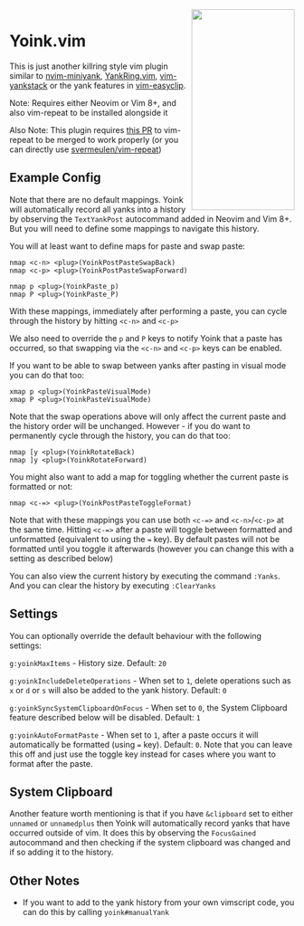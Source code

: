 
<img align="right" width="182" height="355" src="https://i.imgur.com/o5nyLHm.png">

# Yoink.vim

This is just another killring style vim plugin similar to [nvim-miniyank](https://github.com/bfredl/nvim-miniyank), [YankRing.vim](https://github.com/vim-scripts/YankRing.vim), [vim-yankstack](https://github.com/maxbrunsfeld/vim-yankstack) or the yank features in [vim-easyclip](https://github.com/svermeulen/vim-easyclip).

Note: Requires either Neovim or Vim 8+, and also vim-repeat to be installed alongside it

Also Note:  This plugin requires [this PR](https://github.com/tpope/vim-repeat/pull/66) to vim-repeat to be merged to work properly (or you can directly use [svermeulen/vim-repeat](https://github.com/svermeulen/vim-repeat))

## Example Config

Note that there are no default mappings.  Yoink will automatically record all yanks into a history by observing the `TextYankPost` autocommand added in Neovim and Vim 8+.  But you will need to define some mappings to navigate this history.  

You will at least want to define maps for paste and swap paste:

```viml
nmap <c-n> <plug>(YoinkPostPasteSwapBack)
nmap <c-p> <plug>(YoinkPostPasteSwapForward)

nmap p <plug>(YoinkPaste_p)
nmap P <plug>(YoinkPaste_P)
```

With these mappings, immediately after performing a paste, you can cycle through the history by hitting `<c-n>` and `<c-p>`

We also need to override the `p` and `P` keys to notify Yoink that a paste has occurred, so that swapping via the `<c-n>` and `<c-p>` keys can be enabled.

If you want to be able to swap between yanks after pasting in visual mode you can do that too:

```viml
xmap p <plug>(YoinkPasteVisualMode)
xmap P <plug>(YoinkPasteVisualMode)
```

Note that the swap operations above will only affect the current paste and the history order will be unchanged.  However - if you do want to permanently cycle through the history, you can do that too:

```viml
nmap [y <plug>(YoinkRotateBack)
nmap ]y <plug>(YoinkRotateForward)
```

You might also want to add a map for toggling whether the current paste is formatted or not:

```viml
nmap <c-=> <plug>(YoinkPostPasteToggleFormat)
```

Note that with these mappings you can use both `<c-=>` and `<c-n>`/`<c-p>` at the same time.  Hitting `<c-=>` after a paste will toggle between formatted and unformatted (equivalent to using the `=` key).  By default pastes will not be formatted until you toggle it afterwards (however you can change this with a setting as described below)

You can also view the current history by executing the command `:Yanks`.  And you can clear the history by executing `:ClearYanks`

## Settings

You can optionally override the default behaviour with the following settings:

`g:yoinkMaxItems` - History size. Default: `20`

`g:yoinkIncludeDeleteOperations` - When set to `1`, delete operations such as `x` or `d` or `s` will also be added to the yank history.  Default: `0`

`g:yoinkSyncSystemClipboardOnFocus` - When set to `0`, the System Clipboard feature described below will be disabled.  Default: `1`

`g:yoinkAutoFormatPaste` - When set to `1`, after a paste occurs it will automatically be formatted (using `=` key).  Default: `0`.  Note that you can leave this off and just use the toggle key instead for cases where you want to format after the paste.

## System Clipboard

Another feature worth mentioning is that if you have `&clipboard` set to either `unnamed` or `unnamedplus` then Yoink will automatically record yanks that have occurred outside of vim.  It does this by observing the `FocusGained` autocommand and then checking if the system clipboard was changed and if so adding it to the history.

## Other Notes

* If you want to add to the yank history from your own vimscript code, you can do this by calling `yoink#manualYank`

